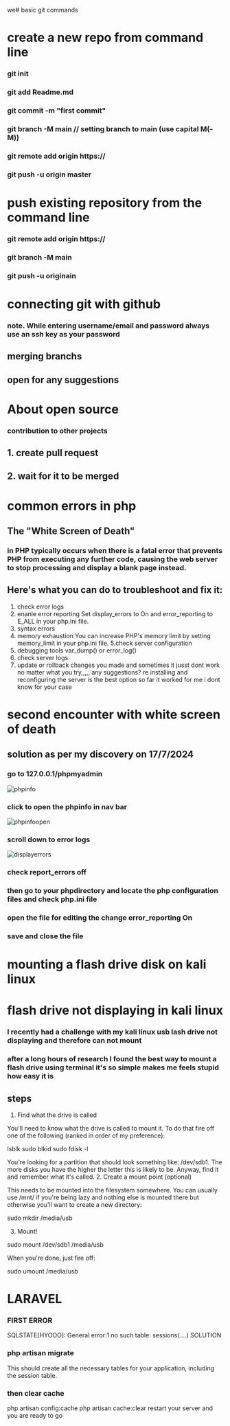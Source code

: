we# basic git commands

#  create a new repo from command line


### git init
### git add Readme.md 
### git commit -m "first commit"
### git branch -M main // setting branch to main (use capital M(-M))
### git remote add origin https://
### git push -u origin master

# push existing repository from the command line

### git remote add origin https://
### git branch -M main
### git push -u originain
# connecting git with github
### note. While entering username/email and password always use an ssh key as your password

## merging branchs
## open for any suggestions
# About open source
### contribution to other projects
## 1. create pull request
## 2. wait for it to be merged 

# common errors in php
## The "White Screen of Death"
### in PHP typically occurs when there is a fatal error that prevents PHP from executing any further code, causing the web server to stop processing and display a blank page instead.
## Here's what you can do to troubleshoot and fix it:
1. check error logs
2. enanle error reporting
Set display_errors to On and error_reporting to E_ALL in your php.ini file.
3. syntax errors
4. memory exhaustion
You can increase PHP's memory limit by setting memory_limit in your php.ini file.
5.check server configuration
6. debugging tools
var_dump() or error_log()
7. check server logs
8. update or rollback changes you made
and sometimes it jusst dont work no matter what you try,,,,, any suggestions?
re installing and reconfiguring the server is the best option so far it worked for me i dont know for your case

# second encounter with white screen of death
## solution as per my discovery on 17/7/2024
### go to 127.0.0.1/phpmyadmin
![phpinfo](https://github.com/user-attachments/assets/4b9c0ebe-db7d-467b-82c6-294e001c9007)



### click to open the phpinfo in nav bar

![phpinfoopen](https://github.com/user-attachments/assets/569b4713-c06d-4115-8e0d-5901b0c34496)


### scroll down to error logs

![displayerrors](https://github.com/user-attachments/assets/f632728b-9c73-4c39-8b7a-99a6fddb61c3)



### check report_errors off
### then go to your phpdirectory and locate the php configuration files and check php.ini file
### open the file for editing the  change error_reporting On
### save and close the file



# mounting a flash drive disk on kali linux 
# flash drive not displaying in kali linux

### I recently had a challenge with my kali linux usb lash drive not displaying and therefore can not mount 
### after a long hours of research I found the best way to mount a flash drive using terminal it's so simple makes me feels stupid  how easy it is
## steps


1. Find what the drive is called

You'll need to know what the drive is called to mount it. To do that fire off one of the following (ranked in order of my preference):

lsblk
sudo blkid
sudo fdisk -l

You're looking for a partition that should look something like: /dev/sdb1. The more disks you have the higher the letter this is likely to be. Anyway, find it and remember what it's called.
2. Create a mount point (optional)

This needs to be mounted into the filesystem somewhere. You can usually use /mnt/ if you're being lazy and nothing else is mounted there but otherwise you'll want to create a new directory:

sudo  mkdir /media/usb

3. Mount!

sudo mount /dev/sdb1 /media/usb

When you're done, just fire off:

sudo umount /media/usb


# LARAVEL
### FIRST ERROR
SQLSTATE[HYOOO]: General error:1 no such table: sessions(....)
SOLUTION
### php artisan migrate
This should create all the necessary tables for your application, including the session table.
### then clear cache
php artisan config:cache
php artisan cache:clear
restart your server and you are ready to go
